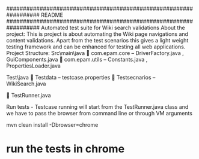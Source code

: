 ##################################################################
README
##################################################################
Automated test suite for Wiki search validations
About the project: This is project is about automating the Wiki page navigations and content validations. Apart from the test scenarios this gives a light weight testing framework and can be enhanced for testing all web applications.
Project Structure:
 Src\main\java
 	 com.epam.core – DriverFactory.java , GuiComponents.java
	 com.epam.utils – Constants.java , PropertiesLoader.java


Test\java
	Testdata – testcase.properties
	Testsecnarios – WikiSearch.java

	TestRunner.java

Run tests -
Testcase running will start from the TestRunner.java class and we have to pass the browser from command line or through VM arguments

mvn clean install -Dbrowser=chrome
# run the tests in chrome

